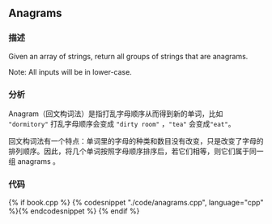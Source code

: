## Anagrams


### 描述

Given an array of strings, return all groups of strings that are anagrams.

Note: All inputs will be in lower-case.


### 分析

Anagram（回文构词法）是指打乱字母顺序从而得到新的单词，比如 `"dormitory"` 打乱字母顺序会变成 `"dirty room"` ，`"tea"` 会变成`"eat"`。

回文构词法有一个特点：单词里的字母的种类和数目没有改变，只是改变了字母的排列顺序。因此，将几个单词按照字母顺序排序后，若它们相等，则它们属于同一组 anagrams 。


### 代码

{% if book.cpp %}
  {% codesnippet "./code/anagrams.cpp", language="cpp" %}{% endcodesnippet %}
{% endif %}
